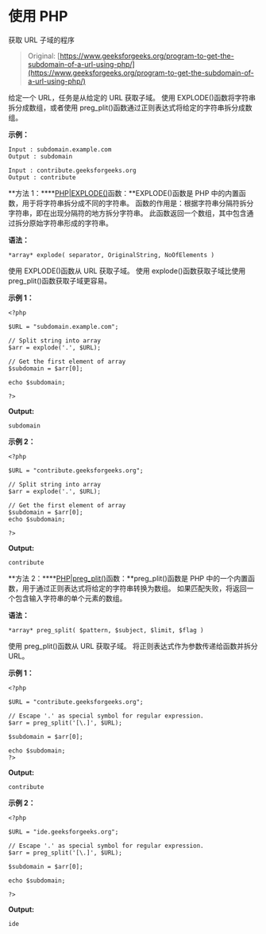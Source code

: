 # 使用 PHP

获取 URL 子域的程序

> Original: [https://www.geeksforgeeks.org/program-to-get-the-subdomain-of-a-url-using-php/](https://www.geeksforgeeks.org/program-to-get-the-subdomain-of-a-url-using-php/)

给定一个 URL，任务是从给定的 URL 获取子域。 使用 EXPLODE()函数将字符串拆分成数组，或者使用 preg_plit()函数通过正则表达式将给定的字符串拆分成数组。

**示例：**

```
Input : subdomain.example.com
Output : subdomain

Input : contribute.geeksforgeeks.org
Output : contribute

```

**方法 1：****[PHP|EXPLODE()](https://www.geeksforgeeks.org/php-explode-function/)函数：**EXPLODE()函数是 PHP 中的内置函数，用于将字符串拆分成不同的字符串。 函数的作用是：根据字符串分隔符拆分字符串，即在出现分隔符的地方拆分字符串。 此函数返回一个数组，其中包含通过拆分原始字符串形成的字符串。

**语法：**

```
*array* explode( separator, OriginalString, NoOfElements )
```

使用 EXPLODE()函数从 URL 获取子域。 使用 explode()函数获取子域比使用 preg_plit()函数获取子域更容易。

**示例 1：**

```
<?php

$URL = "subdomain.example.com";

// Split string into array
$arr = explode('.', $URL);

// Get the first element of array
$subdomain = $arr[0];

echo $subdomain;

?>
```

**Output:**

```
subdomain

```

**示例 2：**

```
<?php

$URL = "contribute.geeksforgeeks.org";

// Split string into array
$arr = explode('.', $URL);

// Get the first element of array
$subdomain = $arr[0];
echo $subdomain;

?>
```

**Output:**

```
contribute

```

**方法 2：****[PHP|preg_plit()](https://www.geeksforgeeks.org/php-preg_split-function/)函数：**preg_plit()函数是 PHP 中的一个内置函数，用于通过正则表达式将给定的字符串转换为数组。 如果匹配失败，将返回一个包含输入字符串的单个元素的数组。

**语法：**

```
*array* preg_split( $pattern, $subject, $limit, $flag )
```

使用 preg_plit()函数从 URL 获取子域。 将正则表达式作为参数传递给函数并拆分 URL。

**示例 1：**

```
<?php

$URL = "contribute.geeksforgeeks.org";

// Escape '.' as special symbol for regular expression.
$arr = preg_split('[\.]', $URL); 

$subdomain = $arr[0];

echo $subdomain;
?>
```

**Output:**

```
contribute

```

**示例 2：**

```
<?php

$URL = "ide.geeksforgeeks.org";

// Escape '.' as special symbol for regular expression.
$arr = preg_split('[\.]', $URL); 

$subdomain = $arr[0];

echo $subdomain;

?>
```

**Output:**

```
ide

```